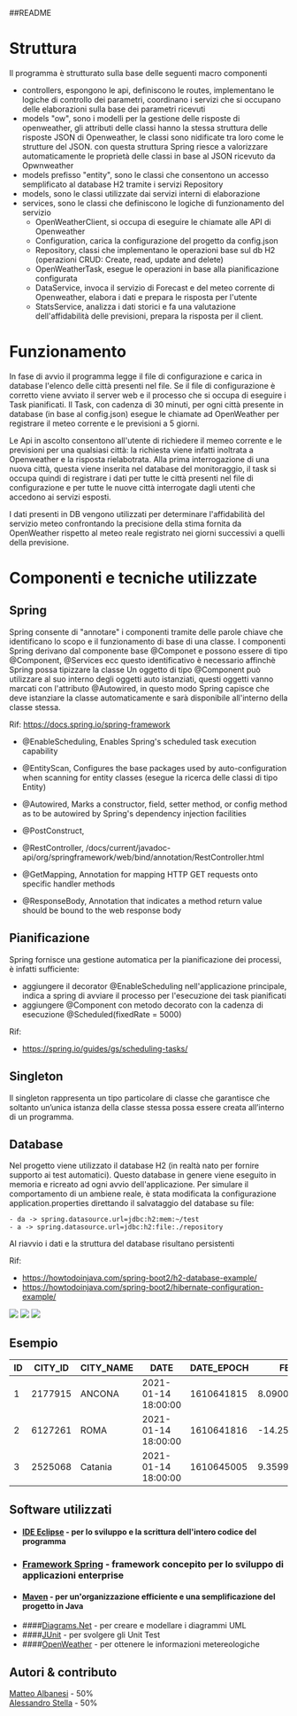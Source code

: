 ##README

# Struttura 

Il programma è strutturato sulla base delle seguenti macro componenti
- controllers, espongono le api, definiscono le routes, implementano le logiche di controllo dei parametri, coordinano i servizi che si occupano delle elaborazioni sulla base dei parametri ricevuti
- models "ow", sono i modelli per la gestione delle risposte di openweather, gli attributi delle classi hanno la stessa struttura delle risposte JSON di Openweather, le classi sono nidificate tra loro come le strutture del JSON.
               con questa struttura Spring riesce a valorizzare automaticamente le proprietà delle classi in base al JSON ricevuto da Opwnweather
- models prefisso "entity", sono le classi che consentono un accesso semplificato al database H2 tramite i servizi Repository 
- models, sono le classi utilizzate dai servizi interni di elaborazione
- services, sono le classi che definiscono le logiche di funzionamento del servizio
	* OpenWeatherClient, si occupa di eseguire le chiamate alle API di Openweather
	* Configuration, carica la configurazione del progetto da config.json
	* Repository, classi che implementano le operazioni base sul db H2 (operazioni CRUD: Create, read, update and delete)
	* OpenWeatherTask, esegue le operazioni in base alla pianificazione configurata
	* DataService, invoca il servizio di Forecast e del meteo corrente di Openweather, elabora i dati e prepara le risposta per l'utente
	* StatsService, analizza i dati storici e fa una valutazione dell'affidabilità delle previsioni, prepara la risposta per il client.


# Funzionamento

In fase di avvio il programma legge il file di configurazione e carica in database l'elenco delle città presenti nel file.
Se il file di configurazione è corretto viene avviato il server web e il processo che si occupa di eseguire i Task pianificati.
Il Task, con cadenza di 30 minuti, per ogni città presente in database (in base al config.json) esegue le chiamate ad OpenWeather per registrare il meteo corrente e le previsioni a 5 giorni.

Le Api in ascolto consentono all'utente di richiedere il memeo corrente e le previsioni per una qualsiasi città: la richiesta viene infatti inoltrata a Openweather e la risposta rielabotrata.
Alla prima interrogazione di una nuova città, questa viene inserita nel database del monitoraggio, il task si occupa quindi di registrare i dati per tutte le città presenti nel file di configurazione e per tutte le nuove città interrogate dagli utenti che accedono ai servizi esposti.  

I dati presenti in DB vengono utilizzati per determinare l'affidabilità del servizio meteo confrontando la precisione della stima fornita da OpenWeather rispetto al meteo reale registrato nei giorni successivi a quelli della previsione.


# Componenti e tecniche utilizzate

## Spring
Spring consente di "annotare" i componenti tramite delle parole chiave che identificano lo scopo e il funzionamento di base di una classe.
I componenti Spring derivano dal componente base @Componet e possono essere di tipo @Component, @Services ecc questo identificativo è necessario affinchè Spring possa tipizzare la classe
Un oggetto di tipo @Component può utilizzare al suo interno degli oggetti auto istanziati, questi oggetti vanno marcati con l'attributo @Autowired, in questo modo Spring capisce che deve istanziare la classe automaticamente e sarà disponibile all'interno della classe stessa. 

Rif: https://docs.spring.io/spring-framework

* @EnableScheduling, Enables Spring's scheduled task execution capability
* @EntityScan, Configures the base packages used by auto-configuration when scanning for entity classes (esegue la ricerca delle classi di tipo Entity)
* @Autowired, Marks a constructor, field, setter method, or config method as to be autowired by Spring's dependency injection facilities
* @PostConstruct, 

* @RestController, /docs/current/javadoc-api/org/springframework/web/bind/annotation/RestController.html
* @GetMapping, Annotation for mapping HTTP GET requests onto specific handler methods
* @ResponseBody, Annotation that indicates a method return value should be bound to the web response body 

## Pianificazione
Spring fornisce una gestione automatica per la pianificazione dei processi, è infatti sufficiente:
- aggiungere il decorator @EnableScheduling nell'applicazione principale, indica a spring di avviare il processo per l'esecuzione dei task pianificati
- aggiungere @Component con metodo decorato con la cadenza di esecuzione @Scheduled(fixedRate = 5000)

Rif: 
* https://spring.io/guides/gs/scheduling-tasks/

## Singleton
Il singleton rappresenta un tipo particolare di classe che garantisce che soltanto un’unica istanza della classe stessa possa essere creata all’interno di un programma.


## Database
Nel progetto viene utilizzato il database H2 (in realtà nato per fornire supporto ai test automatici).
Questo database in genere viene eseguito in memoria e ricreato ad ogni avvio dell'applicazione.
Per simulare il comportamento di un ambiene reale, è stata modificata la configurazione application.properties direttando il salvataggio del database su file:
```
- da -> spring.datasource.url=jdbc:h2:mem:~/test
- a -> spring.datasource.url=jdbc:h2:file:./repository
```
Al riavvio i dati e la struttura del database risultano persistenti

Rif:
* https://howtodoinjava.com/spring-boot2/h2-database-example/
* https://howtodoinjava.com/spring-boot2/hibernate-configuration-example/





<img src="https://github.com/AlessandroStella1/Esameprogrammazione/blob/main/processo-richiesta-meteo.png?raw=true">





<img src="https://github.com/AlessandroStella1/Esameprogrammazione/blob/main/processo-task.png?raw=true">





<img src="https://github.com/AlessandroStella1/Esameprogrammazione/blob/main/processo-utente.png?raw=true">






                    
## Esempio
                   
ID | CITY_ID | CITY_NAME | DATE | DATE_EPOCH | FEELS_LIKE | HUMIDITY | PRESSURE | TEMP_MAX | TEMP_MIN | TEMPERATURE | WEATHER
---|----------|--------------|--------|-------------|------------|---------|---------|--------|--------|--------|--
1 | 2177915 | ANCONA | 2021-01-14 18:00:00| 1610641815 | 8.09000015258789 | 85 | 1007 | 10.5600004196167 | 8.890000343322754 | 9.8100004196167| Clear
2 | 6127261 | ROMA | 2021-01-14 18:00:00 | 1610641816 | -14.25| 63 | 1024 | -5.0 | -5.0 | -5.0| Clouds
3 | 2525068 | Catania | 2021-01-14 18:00:00 | 1610645005 | 9.359999656677246 | 77 | 1010 | 15.0 | 12.779999732971191 | 13.699999809265137 | Clouds

## Software utilizzati
* #### [IDE Eclipse](https://www.eclipse.org/) - per lo sviluppo e la scrittura dell'intero codice del programma
* ### [Framework Spring](https://spring.io/projects/spring-framework) - framework concepito per lo sviluppo di applicazioni enterprise
* #### [Maven](https://maven.apache.org/) - per un'organizzazione efficiente e una semplificazione del progetto in Java
* ####[Diagrams.Net](https://www.diagrams.net) - per creare e modellare i diagrammi UML
* ####[JUnit](https://junit.org/junit5/) - per svolgere gli Unit Test
* ####[OpenWeather](https://openweathermap.org/forecast5) - per ottenere le informazioni metereologiche 

## Autori & contributo
[Matteo Albanesi](https://github.com/MatteoAlbanesi) - 50%                                                             
[Alessandro Stella](https://github.com/AlessandroStella1) - 50%
